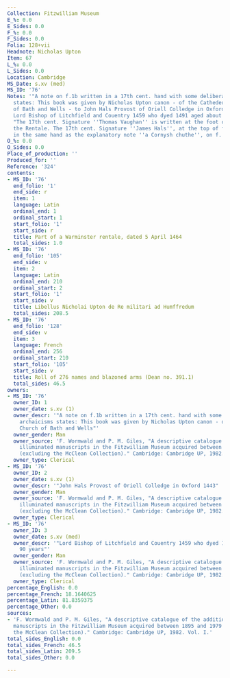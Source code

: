 ```yaml
---
Collection: Fitzwilliam Museum
E_%: 0.0
E_Sides: 0.0
F_%: 0.0
F_Sides: 0.0
Folia: 128+vii
Headnote: Nicholas Upton
Item: 67
L_%: 0.0
L_Sides: 0.0
Location: Cambridge
MS_Date: s.xv (med)
MS_ID: '76'
Notes: '"A note on f.1b written in a 17th cent. hand with some deliberate archaicisms
  states: This book was given by Nicholas Upton canon - of the Cathederall Church
  of Bath and Wells - to John Hals Provost of Oriell Colledge in Oxford 1443 afterwards
  Lord Bishop of Litchfield and Couentry 1459 who dyed 1491 aged about 90 years.";
  "The 17th cent. Signature ''Thomas Vaughan'' is written at the foot of f.I, below
  the Rentale. The 17th cent. Signature ''James Hals'', at the top of f.66, may be
  in the same hand as the explanatory note ''a Cornysh chuthe'', on f. 84b.'
O_%: 0.0
O_Sides: 0.0
Place_of_production: ''
Produced_for: ''
Reference: '324'
contents:
- MS_ID: '76'
  end_folio: '1'
  end_side: r
  item: 1
  language: Latin
  ordinal_end: 1
  ordinal_start: 1
  start_folio: '1'
  start_side: r
  title: Part of a Warminster rentale, dated 5 April 1464
  total_sides: 1.0
- MS_ID: '76'
  end_folio: '105'
  end_side: v
  item: 2
  language: Latin
  ordinal_end: 210
  ordinal_start: 2
  start_folio: '1'
  start_side: v
  title: Libellus Nicholai Upton de Re militari ad Humffredum
  total_sides: 208.5
- MS_ID: '76'
  end_folio: '128'
  end_side: v
  item: 3
  language: French
  ordinal_end: 256
  ordinal_start: 210
  start_folio: '105'
  start_side: v
  title: Roll of 276 names and blazoned arms (Dean no. 391.1)
  total_sides: 46.5
owners:
- MS_ID: '76'
  owner_ID: 1
  owner_date: s.xv (1)
  owner_descr: '"A note on f.1b written in a 17th cent. hand with some deliberate
    archaicisms states: This book was given by Nicholas Upton canon - of the Cathederall
    Church of Bath and Wells"'
  owner_gender: Man
  owner_source: 'F. Wormwald and P. M. Giles, "A descriptive catalogue of the additional
    illuminated manuscripts in the Fitzwilliam Museum acquired between 1895 and 1979
    (excluding the McClean Collection)." Cambridge: Cambridge UP, 1982. Vol. I.'
  owner_type: Clerical
- MS_ID: '76'
  owner_ID: 2
  owner_date: s.xv (1)
  owner_descr: '"John Hals Provost of Oriell Colledge in Oxford 1443" '
  owner_gender: Man
  owner_source: 'F. Wormwald and P. M. Giles, "A descriptive catalogue of the additional
    illuminated manuscripts in the Fitzwilliam Museum acquired between 1895 and 1979
    (excluding the McClean Collection)." Cambridge: Cambridge UP, 1982. Vol. I.'
  owner_type: Clerical
- MS_ID: '76'
  owner_ID: 3
  owner_date: s.xv (med)
  owner_descr: '"Lord Bishop of Litchfield and Couentry 1459 who dyed 1491 aged about
    90 years"'
  owner_gender: Man
  owner_source: 'F. Wormwald and P. M. Giles, "A descriptive catalogue of the additional
    illuminated manuscripts in the Fitzwilliam Museum acquired between 1895 and 1979
    (excluding the McClean Collection)." Cambridge: Cambridge UP, 1982. Vol. I.'
  owner_type: Clerical
percentage_English: 0.0
percentage_French: 18.1640625
percentage_Latin: 81.8359375
percentage_Other: 0.0
sources:
- 'F. Wormwald and P. M. Giles, "A descriptive catalogue of the additional illuminated
  manuscripts in the Fitzwilliam Museum acquired between 1895 and 1979 (excluding
  the McClean Collection)." Cambridge: Cambridge UP, 1982. Vol. I.'
total_sides_English: 0.0
total_sides_French: 46.5
total_sides_Latin: 209.5
total_sides_Other: 0.0

---
```

